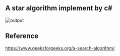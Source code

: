 ## A star algorithm implement by c#

![output](https://github.com/hsiaomartin/aStarAlgo/assets/60963526/6db3647a-fbbd-41c9-b044-4fcccb9fdac2)



## Reference
https://www.geeksforgeeks.org/a-search-algorithm/
